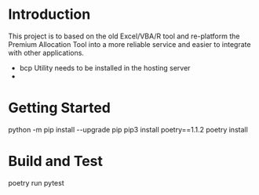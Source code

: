 # Introduction 
This project is to based on the old Excel/VBA/R tool and re-platform the 
Premium Allocation Tool into a more reliable service and easier to integrate with other applications.

* bcp Utility needs to be installed in the hosting server
* 

# Getting Started
python -m pip install --upgrade pip
pip3 install poetry==1.1.2
poetry install

# Build and Test
poetry run pytest

